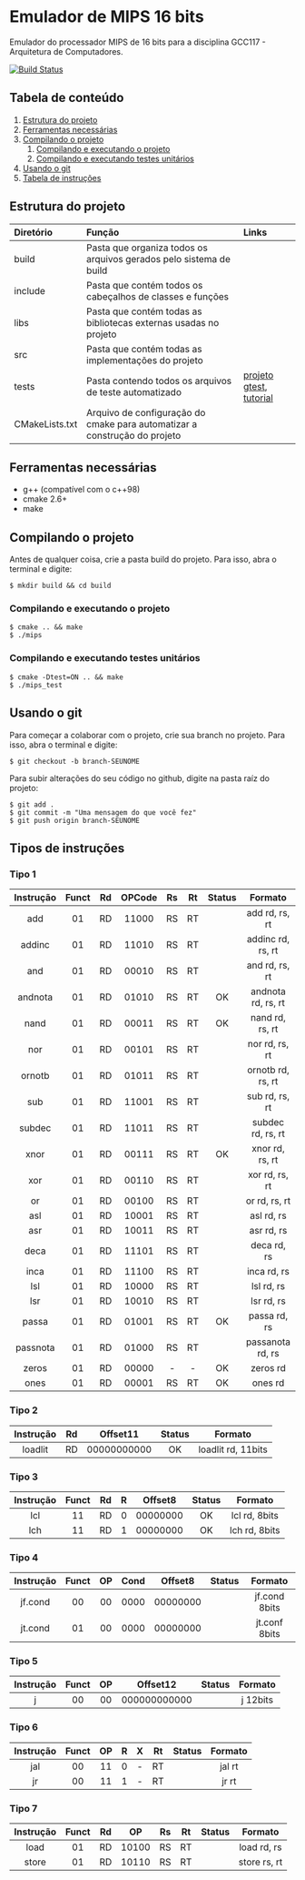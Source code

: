 # Emulador de MIPS 16 bits
Emulador do processador MIPS de 16 bits para a disciplina GCC117 - Arquitetura de Computadores.

[![Build Status](https://travis-ci.org/mathnogueira/mips.svg?branch=master)](https://travis-ci.org/mathnogueira/mips)

## Tabela de conteúdo
1. [Estrutura do projeto](#estrutura-do-projeto)
2. [Ferramentas necessárias](#ferramentas-necessarias)
3. [Compilando o projeto](#compilando-o-projeto)
	1. [Compilando e executando o projeto](#compilando-e-executando-o-projeto)
	2. [Compilando e executando testes unitários](#compilando-e-executando-testes-unitarios)
4. [Usando o git](#usando-o-git)
5. [Tabela de instruções](#tipos-de-instrucoes)

## Estrutura do projeto

| Diretório		| Função																| Links		|
| :-----------  |:--------------------------------------------------------------------- | :-------- |
| build			| Pasta que organiza todos os arquivos gerados pelo sistema de build    |           |
| include 		| Pasta que contém todos os cabeçalhos de classes e funções				|			|
| libs			| Pasta que contém todas as bibliotecas externas usadas no projeto		|			|
| src			| Pasta que contém todas as implementações do projeto					|			|
| tests			| Pasta contendo todos os arquivos de teste automatizado				| [projeto gtest](https://github.com/google/googletest),  [tutorial](http://www.ibm.com/developerworks/aix/library/au-googletestingframework.html) |
| CMakeLists.txt| Arquivo de configuração do cmake para automatizar a construção do projeto|        |

## Ferramentas necessárias
* g++ (compatível com o c++98)
* cmake 2.6+
* make

## Compilando o projeto

Antes de qualquer coisa, crie a pasta build do projeto. Para isso, abra o terminal
e digite:
```shell
$ mkdir build && cd build
```

### Compilando e executando o projeto
```shell
$ cmake .. && make
$ ./mips
```

### Compilando e executando testes unitários
```shell
$ cmake -Dtest=ON .. && make
$ ./mips_test
```

## Usando o git

Para começar a colaborar com o projeto, crie sua branch no projeto. Para isso, abra o terminal
e digite:

```shell
$ git checkout -b branch-SEUNOME
```

Para subir alterações do seu código no github, digite na pasta raíz do projeto:

```shell
$ git add .
$ git commit -m "Uma mensagem do que você fez"
$ git push origin branch-SEUNOME
```

## Tipos de instruções

### Tipo 1
| Instrução | Funct | Rd | OPCode | Rs | Rt | Status | Formato           |
|:---------:|:-----:|:--:|:------:|:--:|:--:|:------:|:-----------------:|
| add       | 01    | RD | 11000  | RS | RT |        | add rd, rs, rt    |
| addinc    | 01    | RD | 11010  | RS | RT |        | addinc rd, rs, rt |
| and       | 01    | RD | 00010  | RS | RT |        | and rd, rs, rt    |
| andnota   | 01    | RD | 01010  | RS | RT |   OK   | andnota rd, rs, rt|
| nand      | 01    | RD | 00011  | RS | RT |   OK   | nand rd, rs, rt   |
| nor       | 01    | RD | 00101  | RS | RT |        | nor rd, rs, rt    |
| ornotb    | 01    | RD | 01011  | RS | RT |        | ornotb rd, rs, rt |
| sub       | 01    | RD | 11001  | RS | RT |        | sub rd, rs, rt    |
| subdec    | 01    | RD | 11011  | RS | RT |        | subdec rd, rs, rt |
| xnor      | 01    | RD | 00111  | RS | RT |   OK   | xnor rd, rs, rt   |
| xor       | 01    | RD | 00110  | RS | RT |        | xor rd, rs, rt    |
| or        | 01    | RD | 00100  | RS | RT |        | or rd, rs, rt     |
| asl       | 01    | RD | 10001  | RS | RT |        | asl rd, rs        |
| asr       | 01    | RD | 10011  | RS | RT |        | asr rd, rs        |
| deca      | 01    | RD | 11101  | RS | RT |        | deca rd, rs       |
| inca      | 01    | RD | 11100  | RS | RT |        | inca rd, rs       |
| lsl       | 01    | RD | 10000  | RS | RT |        | lsl rd, rs        |
| lsr       | 01    | RD | 10010  | RS | RT |        | lsr rd, rs        |
| passa     | 01    | RD | 01001  | RS | RT |   OK   | passa rd, rs      |
| passnota  | 01    | RD | 01000  | RS | RT |        | passanota rd, rs  |
| zeros     | 01    | RD | 00000  | -  | -  |   OK   | zeros rd          |
| ones      | 01    | RD | 00001  | RS | RT |   OK   | ones rd           |

### Tipo 2
| Instrução | Rd | Offset11     | Status | Formato             |
|:---------:|:--:|:------------:|:------:|:-------------------:|
| loadlit   | RD | 00000000000  |   OK   | loadlit rd, 11bits  |

### Tipo 3
| Instrução | Funct | Rd | R   | Offset8  | Status | Formato        |
|:---------:|:-----:|:--:|:---:|:--------:|:------:|:--------------:|
| lcl       | 11    | RD | 0   | 00000000 |   OK   | lcl rd, 8bits  |
| lch       | 11    | RD | 1   | 00000000 |   OK   | lch rd, 8bits  |

### Tipo 4
| Instrução | Funct | OP | Cond   | Offset8  | Status | Formato       |
|:---------:|:-----:|:--:|:------:|:--------:|:------:|:-------------:|
| jf.cond   | 00    | 00 | 0000   | 00000000 |        | jf.cond 8bits |
| jt.cond   | 01    | 00 | 0000   | 00000000 |        | jt.conf 8bits |

### Tipo 5
| Instrução | Funct | OP | Offset12      | Status | Formato      |
|:---------:|:-----:|:--:|:-------------:|:------:|:------------:|
| j         | 00    | 00 | 000000000000  |        | j 12bits     |

### Tipo 6
| Instrução | Funct | OP | R | X | Rt | Status | Formato        |
|:---------:|:-----:|:--:|:-:|:-:|:--:|:------:|:--------------:|
| jal       | 00    | 11 | 0 | - | RT |        | jal rt         |
| jr        | 00    | 11 | 1 | - | RT |        | jr rt          |

### Tipo 7
| Instrução | Funct | Rd | OP    | Rs | Rt | Status | Formato       |
|:---------:|:-----:|:--:|:-----:|:--:|:--:|:------:|:-------------:|
| load      | 01    | RD | 10100 | RS | RT |        | load rd, rs   |
| store     | 01    | RD | 10110 | RS | RT |        | store rs, rt  |
